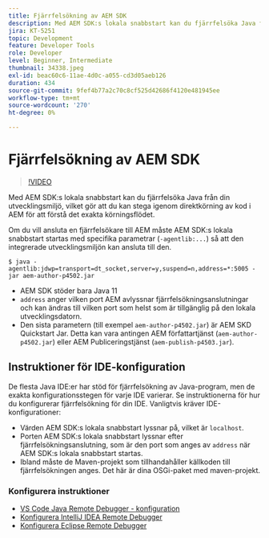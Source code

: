 ```yaml
---
title: Fjärrfelsökning av AEM SDK
description: Med AEM SDK:s lokala snabbstart kan du fjärrfelsöka Java från din utvecklingsmiljö, vilket gör att du kan stega igenom direktkörning av kod i AEM för att förstå det exakta körningsflödet.
jira: KT-5251
topic: Development
feature: Developer Tools
role: Developer
level: Beginner, Intermediate
thumbnail: 34338.jpeg
exl-id: beac60c6-11ae-4d0c-a055-cd3d05aeb126
duration: 434
source-git-commit: 9fef4b77a2c70c8cf525d42686f4120e481945ee
workflow-type: tm+mt
source-wordcount: '270'
ht-degree: 0%

---
```


# Fjärrfelsökning av AEM SDK

>[!VIDEO](https://video.tv.adobe.com/v/34338?quality=12&learn=on)

Med AEM SDK:s lokala snabbstart kan du fjärrfelsöka Java från din utvecklingsmiljö, vilket gör att du kan stega igenom direktkörning av kod i AEM för att förstå det exakta körningsflödet.

Om du vill ansluta en fjärrfelsökare till AEM måste AEM SDK:s lokala snabbstart startas med specifika parametrar (`-agentlib:...`) så att den integrerade utvecklingsmiljön kan ansluta till den.

```
$ java -agentlib:jdwp=transport=dt_socket,server=y,suspend=n,address=*:5005 -jar aem-author-p4502.jar   
```

+ AEM SDK stöder bara Java 11
+ `address` anger vilken port AEM avlyssnar fjärrfelsökningsanslutningar och kan ändras till vilken port som helst som är tillgänglig på den lokala utvecklingsdatorn.
+ Den sista parametern (till exempel `aem-author-p4502.jar`) är AEM SKD Quickstart Jar. Detta kan vara antingen AEM författartjänst (`aem-author-p4502.jar`) eller AEM Publiceringstjänst (`aem-publish-p4503.jar`).


## Instruktioner för IDE-konfiguration

De flesta Java IDE:er har stöd för fjärrfelsökning av Java-program, men de exakta konfigurationsstegen för varje IDE varierar. Se instruktionerna för hur du konfigurerar fjärrfelsökning för din IDE. Vanligtvis kräver IDE-konfigurationer:

+ Värden AEM SDK:s lokala snabbstart lyssnar på, vilket är `localhost`.
+ Porten AEM SDK:s lokala snabbstart lyssnar efter fjärrfelsökningsanslutning, som är den port som anges av `address` när AEM SDK:s lokala snabbstart startas.
+ Ibland måste de Maven-projekt som tillhandahåller källkoden till fjärrfelsökningen anges. Det här är dina OSGi-paket med maven-projekt.

### Konfigurera instruktioner

+ [VS Code Java Remote Debugger - konfiguration](https://code.visualstudio.com/docs/java/java-debugging)
+ [Konfigurera IntelliJ IDEA Remote Debugger](https://www.jetbrains.com/help/idea/tutorial-remote-debug.html)
+ [Konfigurera Eclipse Remote Debugger](https://javapapers.com/core-java/java-remote-debug-with-eclipse/)
